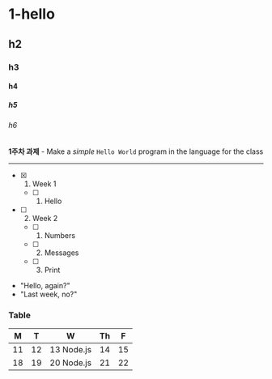 # 1-hello

## h2

### h3

#### h4

##### h5

###### h6

**1주차 과제** - Make a _simple_ `Hello World` program in the language for the class

---

-[x] 1. Week 1
    -[ ] 1. Hello
-[ ] 2. Week 2
    -[ ] 1. Numbers
    -[ ] 2. Messages
    -[ ] 3. Print

* "Hello, again?"
* "Last week, no?"

### Table

| M | T | W | Th | F |
|---|---|:---:|---|---|
| 11 | 12 | 13 Node.js | 14 | 15 |
| 18 | 19 | 20 Node.js | 21 | 22 |
